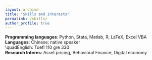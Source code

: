 ```yaml
---
layout: archive
title: "Skills and Interests"
permalink: /skills/
author_profile: true
---
```

**Programming languages**: Python, Stata, Matlab, R, LaTeX, Excel VBA  
**Languages**: Chinese: native speaker   
\\quadEnglish: Toefl 110 gre 330  
**Research Interes**: Asset pricing, Behavioral Finance, Digital economy

